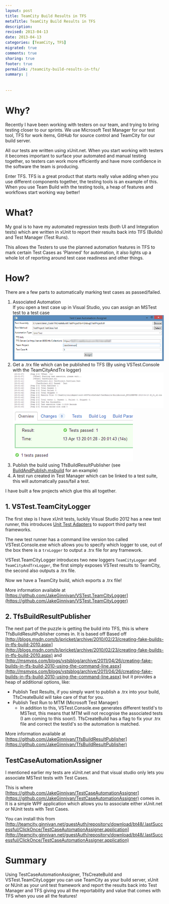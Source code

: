 ```yaml
---
layout: post
title: TeamCity Build Results in TFS
metaTitle: TeamCity Build Results in TFS
description: 
revised: 2013-04-13
date: 2013-04-13
categories: [TeamCity, TFS]
migrated: true
comments: true
sharing: true
footer: true
permalink: /teamcity-build-results-in-tfs/
summary: | 
  

---
```

# Why?
Recently I have been working with testers on our team, and trying to bring testing closer to our sprints. We use Microsoft Test Manager for our test tool, TFS for work items, GitHub for source control and TeamCity for our build server.

All our tests are written using xUnit.net. When you start working with testers it becomes important to surface your automated and manual testing together, so testers can work more efficiently and have more confidence in the software the team is producing.

Enter TFS. TFS is a great product that starts really value adding when you use different components together, the testing tools is an example of this. When you use Team Build with the testing tools, a heap of features and workflows start working way better! 

# What?
My goal is to have my automated regression tests (both UI and Integration tests) which are written in xUnit to report their results back into TFS (Builds) and Test Manager (Test Runs).

This allows the Testers to use the planned automation features in TFS to mark certain Test Cases as 'Planned' for automation, it also lights up a whole lot of reporting around test case readiness and other things.
<!-- more -->
# How?
There are a few parts to automatically marking test cases as passed/failed.

1. Associated Automation  
If you open a test case up in Visual Studio, you can assign an MSTest test to a test case  
![TeamCityBuildResultsinTFS1](/assets/posts/2013-04-13-teamcity-build-results-in-tfs/TeamCityBuildResultsinTFS1_635014894026562500.png)
2. Get a .trx file which can be published to TFS (By using VSTest.Console with the TeamCityAndTrx logger)
![TeamCityBuildResultsinTFS2](/assets/posts/2013-04-13-teamcity-build-results-in-tfs/TeamCityBuildResultsinTFS2_635014894036562500.png)  
![TeamCityBuildResultsinTFS3](/assets/posts/2013-04-13-teamcity-build-results-in-tfs/TeamCityBuildResultsinTFS3_635014894039375000.png)
3. Publish the build using TfsBuildResultPublisher (see [BuildAndPublish.msbuild](https://github.com/JakeGinnivan/TfsBuildResultPublisher/blob/master/BuildAndPublish.msbuild) for an example)
4. A test run created in Test Manager which can be linked to a test suite, this will automatically pass/fail a test. 

I have built a few projects which glue this all together.

## 1. VSTest.TeamCityLogger
The first step is I have xUnit tests, luckily Visual Studio 2012 has a new test runner, this introduces [Unit Test Adapters](http://msdn.microsoft.com/en-us/library/hh598952.aspx) to support third party test frameworks. 

The new test runner has a command line version too called VSTest.Console.exe which allows you to specify which logger to use, out of the box there is a `trxLogger` to output a .trx file for any framework.

VSTest.TeamCityLogger introduces two new loggers `TeamCityLogger` and `TeamCityAndTrxLogger`, the first simply exposes VSTest results to TeamCity, the second also outputs a .trx file.

Now we have a TeamCity build, which exports a .trx file!

More information available at [https://github.com/JakeGinnivan/VSTest.TeamCityLogger](https://github.com/JakeGinnivan/VSTest.TeamCityLogger)

## 2. TfsBuildResultPublisher 
The next part of the puzzle is getting the build into TFS, this is where TfsBuildResultPublisher comes in. 
It is based off Based off [http://blogs.msdn.com/b/jpricket/archive/2010/02/23/creating-fake-builds-in-tfs-build-2010.aspx](http://blogs.msdn.com/b/jpricket/archive/2010/02/23/creating-fake-builds-in-tfs-build-2010.aspx) and [http://msmvps.com/blogs/vstsblog/archive/2011/04/26/creating-fake-builds-in-tfs-build-2010-using-the-command-line.aspx](http://msmvps.com/blogs/vstsblog/archive/2011/04/26/creating-fake-builds-in-tfs-build-2010-using-the-command-line.aspx) but it provides a heap of additional options, like:

 - Publish Test Results, if you simply want to publish a .trx into your build, TfsCreateBuild will take care of that for you.
 - Publish Test Run to MTM (Microsoft Test Manager)
    - In addition to this, VSTest.Console.exe generates different testId's to MSTest, this means that MTM will not recognise the associated tests (I am coming to this soon!). TfsCreateBuild has a flag to fix your .trx file and correct the testId's so the automation is matched.

More information available at [https://github.com/JakeGinnivan/TfsBuildResultPublisher](https://github.com/JakeGinnivan/TfsBuildResultPublisher)

## TestCaseAutomationAssigner
I mentioned earlier my tests are xUnit.net and that visual studio only lets you associate MSTest tests with Test Cases. 

This is where [https://github.com/JakeGinnivan/TestCaseAutomationAssigner](https://github.com/JakeGinnivan/TestCaseAutomationAssigner) comes in. It is a simple WPF application which allows you to associate either xUnit.net or NUnit tests with Test Cases.

You can install this from [http://teamcity.ginnivan.net/guestAuth/repository/download/bt48/.lastSuccessful/ClickOnce/TestCaseAutomationAssigner.application](http://teamcity.ginnivan.net/guestAuth/repository/download/bt48/.lastSuccessful/ClickOnce/TestCaseAutomationAssigner.application)

# Summary
Using TestCaseAutomationAssigner, TfsCreateBuild and VSTest.TeamCityLogger you can use TeamCity as your build server, xUnit or NUnit as your unit test framework and report the results back into Test Manager and TFS giving you all the reportability and value that comes with TFS when you use all the features!
